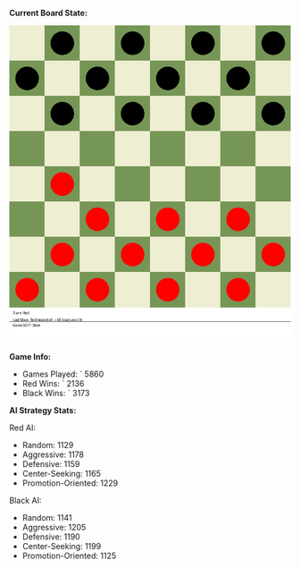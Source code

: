 
**Current Board State:**  
<!-- START_GIF -->
![Checkers Game](./checkers_game.gif)
<!-- END_GIF -->

**Game Info:**  
- Games Played: `<!-- GAMES_PLAYED --> 5860
- Red Wins: `<!-- RED_WINS --> 2136
- Black Wins: `<!-- BLACK_WINS --> 3173

<!-- AI_STATS -->
**AI Strategy Stats:**

Red AI:
- Random: 1129
- Aggressive: 1178
- Defensive: 1159
- Center-Seeking: 1165
- Promotion-Oriented: 1229

Black AI:
- Random: 1141
- Aggressive: 1205
- Defensive: 1190
- Center-Seeking: 1199
- Promotion-Oriented: 1125
